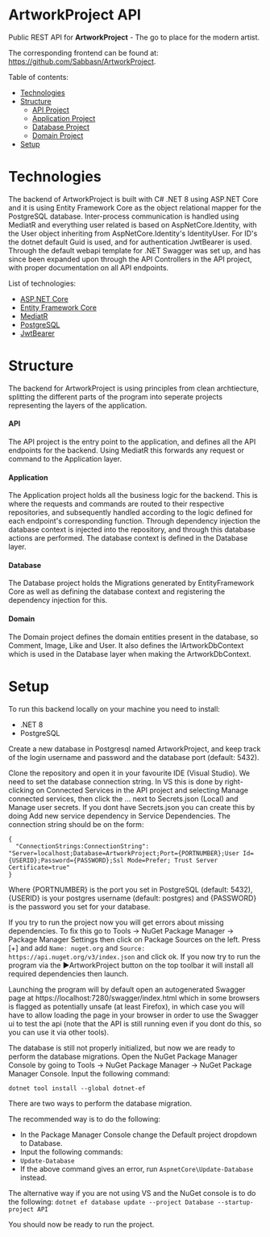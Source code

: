 # ArtworkProject API 
Public REST API for **ArtworkProject** - The go to place for the modern artist.

The corresponding frontend can be found at: https://github.com/Sabbasn/ArtworkProject.

Table of contents:
- [Technologies](https://github.com/spectraldesign/ArtworkProject/edit/main/README.md#technologies)
- [Structure](https://github.com/spectraldesign/ArtworkProject/edit/main/README.md#structure)
  - [API Project](https://github.com/spectraldesign/ArtworkProject/edit/main/README.md#api)
  - [Application Project](https://github.com/spectraldesign/ArtworkProject/edit/main/README.md#application)
  - [Database Project](https://github.com/spectraldesign/ArtworkProject/edit/main/README.md#database)
  - [Domain Project](https://github.com/spectraldesign/ArtworkProject/edit/main/README.md#domain)
- [Setup](https://github.com/spectraldesign/ArtworkProject/edit/main/README.md#setup) 

# Technologies
The backend of ArtworkProject is built with C# .NET 8 using ASP.NET Core and it is using Entity Framework Core as the object relational mapper for the PostgreSQL database. Inter-process communication is handled using MediatR and everything user related is based on AspNetCore.Identity, with the User object inheriting from AspNetCore.Identity's IdentityUser. For ID's the dotnet default Guid is used, and for authentication JwtBearer is used. Through the default webapi template for .NET Swagger was set up, and has since been expanded upon through the API Controllers in the API project, with proper documentation on all API endpoints.

List of technologies:
 - [ASP.NET Core](https://learn.microsoft.com/en-us/aspnet/core/introduction-to-aspnet-core?view=aspnetcore-8.0)
 - [Entity Framework Core](https://learn.microsoft.com/en-us/ef/core/)
 - [MediatR](https://github.com/jbogard/MediatR)
 - [PostgreSQL](https://www.postgresql.org/)
 - [JwtBearer](https://www.nuget.org/packages/Microsoft.AspNetCore.Authentication.JwtBearer)

# Structure
The backend for ArtworkProject is using principles from clean archtiecture, splitting the different parts of the program into seperate projects representing the layers of the application.

#### API
The API project is the entry point to the application, and defines all the API endpoints for the backend. Using MediatR this forwards any request or command to the Application layer.

#### Application
The Application project holds all the business logic for the backend. This is where the requests and commands are routed to their respective repositories, and subsequently handled according to the logic defined for each endpoint's corresponding function. Through dependency injection the database context is injected into the repository, and through this database actions are performed. The database context is defined in the Database layer.

#### Database
The Database project holds the Migrations generated by EntityFramework Core as well as defining the database context and registering the dependency injection for this.

#### Domain
The Domain project defines the domain entities present in the database, so Comment, Image, Like and User. It also defines the IArtworkDbContext which is used in the Database layer when making the ArtworkDbContext.

# Setup
To run this backend locally on your machine you need to install:
- .NET 8
- PostgreSQL

Create a new database in Postgresql named ArtworkProject, and keep track of the login username and password and the database port (default: 5432).

Clone the repository and open it in your favourite IDE (Visual Studio). We need to set the database connection string. 
In VS this is done by right-clicking on Connected Services in the API project and selecting Manage connected services, then click the ... next to Secrets.json (Local) and Manage user secrets. 
If you dont have Secrets.json you can create this by doing Add new service dependency in Service Dependencies.
The connection string should be on the form:
```
{
  "ConnectionStrings:ConnectionString": "Server=localhost;Database=ArtworkProject;Port={PORTNUMBER};User Id={USERID};Password={PASSWORD};Ssl Mode=Prefer; Trust Server Certificate=true"
}
```
Where {PORTNUMBER} is the port you set in PostgreSQL (default: 5432), {USERID} is your postgres username (default: postgres) and {PASSWORD} is the password you set for your database.

If you try to run the project now you will get errors about missing dependencies. 
To fix this go to Tools -> NuGet Package Manager -> Package Manager Settings then click on Package Sources on the left. 
Press [+] and add `Name: nuget.org` and `Source: https://api.nuget.org/v3/index.json` and click ok. 
If you now try to run the program via the ▶️ArtworkProject button on the top toolbar it will install all required dependencies then launch. 

Launching the program will by default open an autogenerated Swagger page at https://localhost:7280/swagger/index.html which in some browsers is flagged as potentially unsafe (at least Firefox), in which case you will have to allow loading the page in your browser in order to use the Swagger ui to test the api (note that the API is still running even if you dont do this, so you can use it via other tools). 

The database is still not properly initialized, but now we are ready to perform the database migrations. 
Open the NuGet Package Manager Console by going to Tools -> NuGet Package Manager -> NuGet Package Manager Console.
Input the following command:
```
dotnet tool install --global dotnet-ef
```
There are two ways to perform the database migration.

The recommended way is to do the following:
- In the Package Manager Console change the Default project dropdown to Database.
- Input the following commands:
- `Update-Database`
- If the above command gives an error, run `AspnetCore\Update-Database` instead.

The alternative way if you are not using VS and the NuGet console is to do the following:
`dotnet ef database update --project Database --startup-project API`

You should now be ready to run the project.

